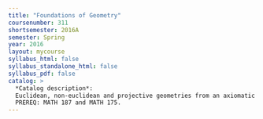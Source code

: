 ```yaml
---
title: "Foundations of Geometry"
coursenumber: 311
shortsemester: 2016A
semester: Spring
year: 2016
layout: mycourse
syllabus_html: false
syllabus_standalone_html: false
syllabus_pdf: false
catalog: >
  *Catalog description*:
  Euclidean, non-euclidean and projective geometries from an axiomatic point of view.
  PREREQ: MATH 187 and MATH 175.
---
```

